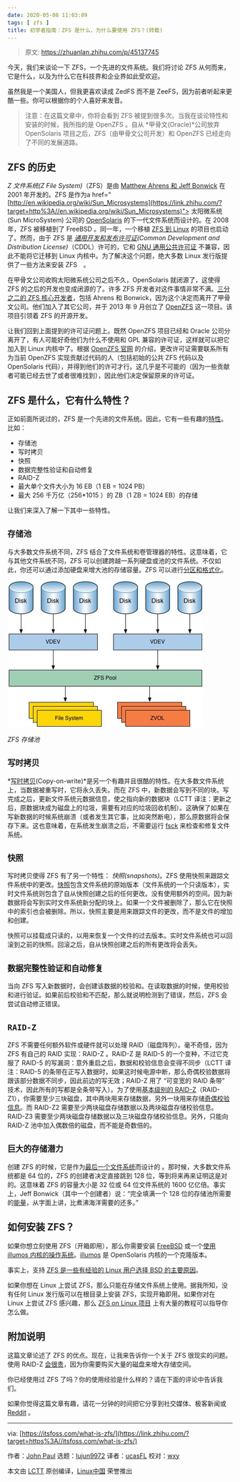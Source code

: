 ```yaml
---
date: 2020-05-08 11:03:09
tags: [ zfs ]
title: 初学者指南：ZFS 是什么，为什么要使用 ZFS？(转载)
---
```


> 原文: https://zhuanlan.zhihu.com/p/45137745

今天，我们来谈论一下 ZFS，一个先进的文件系统。我们将讨论 ZFS 从何而来，它是什么，以及为什么它在科技界和企业界如此受欢迎。

虽然我是一个美国人，但我更喜欢读成 ZedFS 而不是 ZeeFS，因为前者听起来更酷一些。你可以根据你的个人喜好来发音。

> 注意：在这篇文章中，你将会看到 ZFS 被提到很多次。当我在谈论特性和安装的时候，我所指的是 OpenZFS 。自从 *甲骨文(Oracle)*公司放弃 OpenSolaris 项目之后，ZFS（由甲骨文公司开发）和 OpenZFS 已经走向了不同的发展道路。

## **ZFS 的历史**

*Z 文件系统(Z File System)*（ZFS）是由 [Matthew Ahrens 和 Jeff Bonwick](https://link.zhihu.com/?target=https%3A//wiki.gentoo.org/wiki/ZFS) 在 2001 年开发的。ZFS 是作为a href="[http://en.wikipedia.org/wiki/Sun_Microsystems](https://link.zhihu.com/?target=http%3A//en.wikipedia.org/wiki/Sun_Microsystems)"> 太阳微系统(Sun MicroSystem) 公司的 [OpenSolaris](https://link.zhihu.com/?target=http%3A//en.wikipedia.org/wiki/Opensolaris) 的下一代文件系统而设计的。在 2008 年，ZFS 被移植到了 FreeBSD 。同一年，一个移植 [ZFS 到 Linux](https://link.zhihu.com/?target=https%3A//zfsonlinux.org/) 的项目也启动了。然而，由于 ZFS 是 *[通用开发和发布许可证](https://link.zhihu.com/?target=https%3A//en.wikipedia.org/wiki/Common_Development_and_Distribution_License)(Common Development and Distribution License)*（CDDL）许可的，它和 [GNU 通用公共许可证](https://link.zhihu.com/?target=https%3A//en.wikipedia.org/wiki/GNU_General_Public_License) 不兼容，因此不能将它迁移到 Linux 内核中。为了解决这个问题，绝大多数 Linux 发行版提供了一些方法来安装 ZFS　。

在甲骨文公司收购太阳微系统公司之后不久，OpenSolaris 就闭源了，这使得 ZFS 的之后的开发也变成闭源的了。许多 ZFS 开发者对这件事情非常不满。[三分之二的 ZFS 核心开发者](https://link.zhihu.com/?target=https%3A//wiki.gentoo.org/wiki/ZFS)，包括 Ahrens 和 Bonwick，因为这个决定而离开了甲骨文公司。他们加入了其它公司，并于 2013 年 9 月创立了 [OpenZFS](https://link.zhihu.com/?target=http%3A//www.open-zfs.org/wiki/Main_Page) 这一项目。该项目引领着 ZFS 的开源开发。

让我们回到上面提到的许可证问题上。既然 OpenZFS 项目已经和 Oracle 公司分离开了，有人可能好奇他们为什么不使用和 GPL 兼容的许可证，这样就可以把它加入到 Linux 内核中了。根据 [OpenZFS 官网](https://link.zhihu.com/?target=http%3A//www.open-zfs.org/wiki/FAQ%23Do_you_plan_to_release_OpenZFS_under_a_license_other_than_the_CDDL.3F) 的介绍，更改许可证需要联系所有为当前 OpenZFS 实现贡献过代码的人（包括初始的公共 ZFS 代码以及 OpenSolaris 代码），并得到他们的许可才行。这几乎是不可能的（因为一些贡献者可能已经去世了或者很难找到），因此他们决定保留原来的许可证。

## **ZFS 是什么，它有什么特性？**

正如前面所说过的，ZFS 是一个先进的文件系统。因此，它有一些有趣的[特性](https://link.zhihu.com/?target=https%3A//wiki.archlinux.org/index.php/ZFS)。比如：

- 存储池
- 写时拷贝
- 快照
- 数据完整性验证和自动修复
- RAID-Z
- 最大单个文件大小为 16 EB（1 EB = 1024 PB）
- 最大 256 千万亿（256*1015 ）的 ZB（1 ZB = 1024 EB）的存储

让我们来深入了解一下其中一些特性。

## `存储池`

与大多数文件系统不同，ZFS 结合了文件系统和卷管理器的特性。这意味着，它与其他文件系统不同，ZFS 可以创建跨越一系列硬盘或池的文件系统。不仅如此，你还可以通过添加硬盘来增大池的存储容量。ZFS 可以进行[分区和格式化](https://link.zhihu.com/?target=https%3A//www.howtogeek.com/175159/an-introduction-to-the-z-file-system-zfs-for-linux/)。



![img](https://raw.githubusercontent.com/mapleincode/images/master/img/20200508110217.jpg)



*ZFS 存储池*

## `写时拷贝`

*[写时拷贝](https://link.zhihu.com/?target=https%3A//www.freebsd.org/doc/handbook/zfs-term.html)(Copy-on-write)*是另一个有趣并且很酷的特性。在大多数文件系统上，当数据被重写时，它将永久丢失。而在 ZFS 中，新数据会写到不同的块。写完成之后，更新文件系统元数据信息，使之指向新的数据块（LCTT 译注：更新之后，原数据块成为磁盘上的垃圾，需要有对应的垃圾回收机制）。这确保了如果在写新数据的时候系统崩溃（或者发生其它事，比如突然断电），那么原数据将会保存下来。这也意味着，在系统发生崩溃之后，不需要运行 [fsck](https://link.zhihu.com/?target=https%3A//en.wikipedia.org/wiki/Fsck) 来检查和修复文件系统。

## `快照`

写时拷贝使得 ZFS 有了另一个特性： *快照(snapshots)*。ZFS 使用快照来跟踪文件系统中的更改。[快照](https://link.zhihu.com/?target=https%3A//www.freebsd.org/doc/handbook/zfs-term.html)包含文件系统的原始版本（文件系统的一个只读版本），实时文件系统则包含了自从快照创建之后的任何更改。没有使用额外的空间。因为新数据将会写到实时文件系统新分配的块上。如果一个文件被删除了，那么它在快照中的索引也会被删除。所以，快照主要是用来跟踪文件的更改，而不是文件的增加和创建。

快照可以挂载成只读的，以用来恢复一个文件的过去版本。实时文件系统也可以回滚到之前的快照。回滚之后，自从快照创建之后的所有更改将会丢失。

## `数据完整性验证和自动修复`

当向 ZFS 写入新数据时，会创建该数据的校验和。在读取数据的时候，使用校验和进行验证。如果前后校验和不匹配，那么就说明检测到了错误，然后，ZFS 会尝试自动修正错误。

## `RAID-Z`

ZFS 不需要任何额外软件或硬件就可以处理 RAID（磁盘阵列）。毫不奇怪，因为 ZFS 有自己的 RAID 实现：RAID-Z 。RAID-Z 是 RAID-5 的一个变种，不过它克服了 RAID-5 的写漏洞：意外重启之后，数据和校验信息会变得不同步（LCTT 译注：RAID-5 的条带在正写入数据时，如果这时候电源中断，那么奇偶校验数据将跟该部分数据不同步，因此前边的写无效；RAID-Z 用了 “可变宽的 RAID 条带” 技术，因此所有的写都是全条带写入）。为了使用[基本级别的 RAID-Z](https://link.zhihu.com/?target=https%3A//wiki.archlinux.org/index.php/ZFS/Virtual_disks%23Creating_and_Destroying_Zpools)（RAID-Z1），你需要至少三块磁盘，其中两块用来存储数据，另外一块用来存储[奇偶校验信息](https://link.zhihu.com/?target=https%3A//www.pcmag.com/encyclopedia/term/60364/raid-parity)。而 RAID-Z2 需要至少两块磁盘存储数据以及两块磁盘存储校验信息。RAID-Z3 需要至少两块磁盘存储数据以及三块磁盘存储校验信息。另外，只能向 RAID-Z 池中加入偶数倍的磁盘，而不能是奇数倍的。

## `巨大的存储潜力`

创建 ZFS 的时候，它是作为[最后一个文件系统](https://link.zhihu.com/?target=https%3A//web.archive.org/web/20060428092023/http%3A//www.sun.com/2004-0914/feature/)而设计的 。那时候，大多数文件系统都是 64 位的，ZFS 的创建者决定直接跳到 128 位，等到将来再来证明这是对的。这意味着 ZFS 的容量大小是 32 位或 64 位文件系统的 1600 亿亿倍。事实上，Jeff Bonwick（其中一个创建者）说：“完全填满一个 128 位的存储池所需要的[能量](https://link.zhihu.com/?target=https%3A//blogs.oracle.com/bonwick/128-bit-storage%3A-are-you-high)，从字面上讲，比煮沸海洋需要的还多。”

## **如何安装 ZFS？**

如果你想立刻使用 ZFS（开箱即用），那么你需要安装 [FreeBSD](https://link.zhihu.com/?target=https%3A//www.freebsd.org/) 或一个[使用 illumos 内核的操作系统](https://link.zhihu.com/?target=https%3A//wiki.illumos.org/display/illumos/Distributions)。[illumos](https://link.zhihu.com/?target=https%3A//wiki.illumos.org/display/illumos/illumos%2BHome) 是 OpenSolaris 内核的一个克隆版本。

事实上，支持 [ZFS 是一些有经验的 Linux 用户选择 BSD 的主要原因](https://link.zhihu.com/?target=https%3A//itsfoss.com/why-use-bsd/)。

如果你想在 Linux 上尝试 ZFS，那么只能在存储文件系统上使用。据我所知，没有任何 Linux 发行版可以在根目录上安装 ZFS，实现开箱即用。如果你对在 Linux 上尝试 ZFS 感兴趣，那么 [ZFS on Linux 项目](https://link.zhihu.com/?target=https%3A//zfsonlinux.org/) 上有大量的教程可以指导你怎么做。

## **附加说明**

这篇文章论述了 ZFS 的优点。现在，让我来告诉你一个关于 ZFS 很现实的问题。使用 RAID-Z [会很贵](https://link.zhihu.com/?target=http%3A//louwrentius.com/the-hidden-cost-of-using-zfs-for-your-home-nas.html)，因为你需要购买大量的磁盘来增大存储空间。

你已经使用过 ZFS 了吗？你的使用经验是什么样的？请在下面的评论中告诉我们。

如果你觉得这篇文章有趣，请花一分钟的时间把它分享到社交媒体、极客新闻或 [Reddit](https://link.zhihu.com/?target=http%3A//reddit.com/r/linuxusersgroup) 。

------

via: [https://itsfoss.com/what-is-zfs/](https://link.zhihu.com/?target=https%3A//itsfoss.com/what-is-zfs/)

作者：[John Paul](https://link.zhihu.com/?target=https%3A//itsfoss.com/author/john/) 选题：[lujun9972](https://link.zhihu.com/?target=https%3A//github.com/lujun9972) 译者：[ucasFL](https://link.zhihu.com/?target=https%3A//github.com/ucasFL) 校对：[wxy](https://link.zhihu.com/?target=https%3A//github.com/wxy)

本文由 [LCTT](https://link.zhihu.com/?target=https%3A//github.com/LCTT/TranslateProject) 原创编译，[Linux中国](https://link.zhihu.com/?target=https%3A//linux.cn/) 荣誉推出